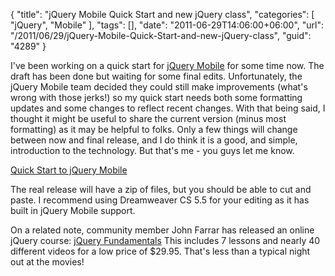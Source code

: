 {
	"title": "jQuery Mobile Quick Start and new jQuery class",
	"categories": [
		"jQuery",
		"Mobile"
	],
	"tags": [],
	"date": "2011-06-29T14:06:00+06:00",
	"url": "/2011/06/29/jQuery-Mobile-Quick-Start-and-new-jQuery-class",
	"guid": "4289"
}

I've been working on a quick start for <a href="http://www.jquerymobile.com">jQuery Mobile</a> for some time now. The draft has been done but waiting for some final edits. Unfortunately, the jQuery Mobile team decided they could still make improvements (what's wrong with those jerks!) so my quick start needs both some formatting updates and some changes to reflect recent changes. With that being said, I thought it might be useful to share the current version (minus most formatting) as it may be helpful to folks. Only a few things will change between now and final release, and I do think it is a good, and simple, introduction to the technology. But that's me - you guys let me know.

<a href="http://www.raymondcamden.com/downloads/qs/qs.htm">Quick Start to jQuery Mobile</a>

The real release will have a zip of files, but you should be able to cut and paste. I recommend using Dreamweaver CS 5.5 for your editing as it has built in jQuery Mobile support.

On a related note, community member John Farrar has released an online jQuery course: <a href="https://learnable.com/courses/jquery-fundamentals-1132">jQuery Fundamentals</a> This includes 7 lessons and nearly 40 different videos for a low price of $29.95. That's less than a typical night out at the movies!
